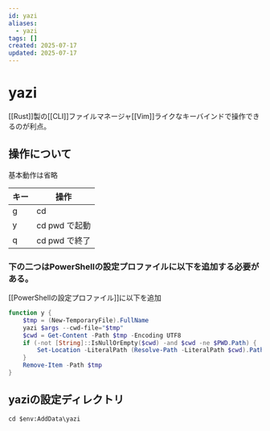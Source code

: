 ```yaml
---
id: yazi
aliases:
  - yazi
tags: []
created: 2025-07-17
updated: 2025-07-17
---
```


# yazi
[[Rust]]製の[[CLI]]ファイルマネージャ[[Vim]]ライクなキーバインドで操作できるのが利点。

## 操作について
基本動作は省略

| キー | 操作 |
| -------------- | --------------- |
| <space>g | cd |
| y | cd pwd で起動 |
| q | cd pwd で終了 |

### 下の二つはPowerShellの設定プロファイルに以下を追加する必要がある。
[[PowerShellの設定プロファイル]]に以下を追加

```ps1
function y {
    $tmp = (New-TemporaryFile).FullName
    yazi $args --cwd-file="$tmp"
    $cwd = Get-Content -Path $tmp -Encoding UTF8
    if (-not [String]::IsNullOrEmpty($cwd) -and $cwd -ne $PWD.Path) {
        Set-Location -LiteralPath (Resolve-Path -LiteralPath $cwd).Path
    }
    Remove-Item -Path $tmp
}

```

## yaziの設定ディレクトリ
```
cd $env:AddData\yazi
```
